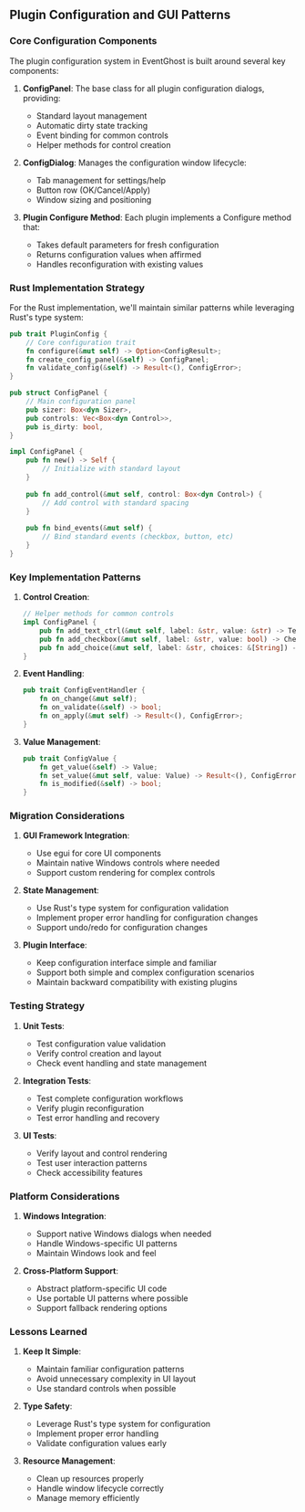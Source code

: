 ## Plugin Configuration and GUI Patterns

### Core Configuration Components

The plugin configuration system in EventGhost is built around several key components:

1. **ConfigPanel**: The base class for all plugin configuration dialogs, providing:
   - Standard layout management
   - Automatic dirty state tracking
   - Event binding for common controls
   - Helper methods for control creation

2. **ConfigDialog**: Manages the configuration window lifecycle:
   - Tab management for settings/help
   - Button row (OK/Cancel/Apply)
   - Window sizing and positioning

3. **Plugin Configure Method**: Each plugin implements a Configure method that:
   - Takes default parameters for fresh configuration
   - Returns configuration values when affirmed
   - Handles reconfiguration with existing values

### Rust Implementation Strategy

For the Rust implementation, we'll maintain similar patterns while leveraging Rust's type system:

```rust
pub trait PluginConfig {
    // Core configuration trait
    fn configure(&mut self) -> Option<ConfigResult>;
    fn create_config_panel(&self) -> ConfigPanel;
    fn validate_config(&self) -> Result<(), ConfigError>;
}

pub struct ConfigPanel {
    // Main configuration panel
    pub sizer: Box<dyn Sizer>,
    pub controls: Vec<Box<dyn Control>>,
    pub is_dirty: bool,
}

impl ConfigPanel {
    pub fn new() -> Self {
        // Initialize with standard layout
    }
    
    pub fn add_control(&mut self, control: Box<dyn Control>) {
        // Add control with standard spacing
    }
    
    pub fn bind_events(&mut self) {
        // Bind standard events (checkbox, button, etc)
    }
}
```

### Key Implementation Patterns

1. **Control Creation**:
   ```rust
   // Helper methods for common controls
   impl ConfigPanel {
       pub fn add_text_ctrl(&mut self, label: &str, value: &str) -> TextCtrl;
       pub fn add_checkbox(&mut self, label: &str, value: bool) -> Checkbox;
       pub fn add_choice(&mut self, label: &str, choices: &[String]) -> Choice;
   }
   ```

2. **Event Handling**:
   ```rust
   pub trait ConfigEventHandler {
       fn on_change(&mut self);
       fn on_validate(&self) -> bool;
       fn on_apply(&mut self) -> Result<(), ConfigError>;
   }
   ```

3. **Value Management**:
   ```rust
   pub trait ConfigValue {
       fn get_value(&self) -> Value;
       fn set_value(&mut self, value: Value) -> Result<(), ConfigError>;
       fn is_modified(&self) -> bool;
   }
   ```

### Migration Considerations

1. **GUI Framework Integration**:
   - Use egui for core UI components
   - Maintain native Windows controls where needed
   - Support custom rendering for complex controls

2. **State Management**:
   - Use Rust's type system for configuration validation
   - Implement proper error handling for configuration changes
   - Support undo/redo for configuration changes

3. **Plugin Interface**:
   - Keep configuration interface simple and familiar
   - Support both simple and complex configuration scenarios
   - Maintain backward compatibility with existing plugins

### Testing Strategy

1. **Unit Tests**:
   - Test configuration value validation
   - Verify control creation and layout
   - Check event handling and state management

2. **Integration Tests**:
   - Test complete configuration workflows
   - Verify plugin reconfiguration
   - Test error handling and recovery

3. **UI Tests**:
   - Verify layout and control rendering
   - Test user interaction patterns
   - Check accessibility features

### Platform Considerations

1. **Windows Integration**:
   - Support native Windows dialogs when needed
   - Handle Windows-specific UI patterns
   - Maintain Windows look and feel

2. **Cross-Platform Support**:
   - Abstract platform-specific UI code
   - Use portable UI patterns where possible
   - Support fallback rendering options

### Lessons Learned

1. **Keep It Simple**:
   - Maintain familiar configuration patterns
   - Avoid unnecessary complexity in UI layout
   - Use standard controls when possible

2. **Type Safety**:
   - Leverage Rust's type system for configuration
   - Implement proper error handling
   - Validate configuration values early

3. **Resource Management**:
   - Clean up resources properly
   - Handle window lifecycle correctly
   - Manage memory efficiently 